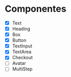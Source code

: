 # Componentes

- [x] Text
- [x] Heading
- [x] Box
- [x] Button
- [x] TextInput
- [x] TextArea
- [x] Checkout
- [ ] Avatar
- [ ] MultiStep